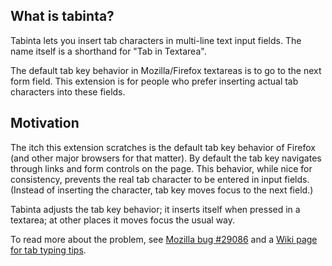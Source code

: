 ## What is tabinta? ##

Tabinta lets you insert tab characters in multi-line text input fields. The name itself is a shorthand for "Tab in Textarea".

The default tab key behavior in Mozilla/Firefox textareas is to go to the next form field. This extension is for people who prefer inserting actual tab characters into these fields.

## Motivation ##

The itch this extension scratches is the default tab key behavior of Firefox (and other major browsers for that matter). By default the tab key navigates through links and form controls on the page. This behavior, while nice for consistency, prevents the real tab character to be entered in input fields. (Instead of inserting the character, tab key moves focus to the next field.)

Tabinta adjusts the tab key behavior; it inserts itself when pressed in a textarea; at other places it moves focus the usual way.

To read more about the problem, see [Mozilla bug #29086](https://bugzilla.mozilla.org/show_bug.cgi?id=29086) and a [Wiki page for tab typing tips](http://c2.com/cgi/wiki?TipForTypingTab).